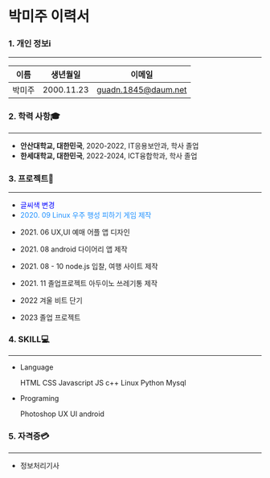 # 박미주 이력서

### 1. 개인 정보ℹ️
***
이름 | 생년월일 | 이메일
--- | --- | --- |
박미주 | 2000.11.23 | guadn.1845@daum.net

### 2. 학력 사항🎓
***
* **안산대학교, 대한민국**, 2020-2022, IT응용보안과, 학사 졸업
* **한세대학교, 대한민국**, 2022-2024, ICT융합학과, 학사 졸업

### 3. 프로젝트📑
***
* <span style="color:blue"> 글씨색 변경 </span>
* <span style="color:#1E90FF"> 2020. 09 Linux 우주 행성 피하기 게임 제작</span>
* <p> 2021. 06 UX,UI 예매 어플 앱 디자인 
* <p> 2021. 08 android 다이어리 앱 제작
* <p> 2021. 08 - 10 node.js 입찰, 여행 사이트 제작
* <p> 2021. 11 졸업프로젝트 아두이노 쓰레기통 제작
* <p> 2022  겨울 비트 단기
* <p> 2023  졸업 프로젝트 

### 4. SKILL💻
***
- Language 
   <p> HTML CSS Javascript JS c++ Linux Python Mysql

- Programing 
   <p>Photoshop UX UI android 

### 5. 자격증💳
***
* 정보처리기사
